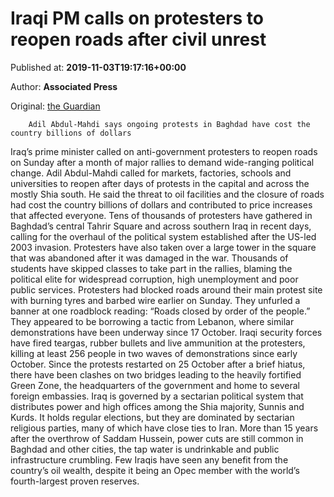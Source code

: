 
# Iraqi PM calls on protesters to reopen roads after civil unrest

Published at: **2019-11-03T19:17:16+00:00**

Author: **Associated Press**

Original: [the Guardian](https://www.theguardian.com/world/2019/nov/03/pm-calls-on-protesters-to-reopen-roads-after-civil-unrest)


        Adil Abdul-Mahdi says ongoing protests in Baghdad have cost the country billions of dollars
      
Iraq’s prime minister called on anti-government protesters to reopen roads on Sunday after a month of major rallies to demand wide-ranging political change.
Adil Abdul-Mahdi called for markets, factories, schools and universities to reopen after days of protests in the capital and across the mostly Shia south. He said the threat to oil facilities and the closure of roads had cost the country billions of dollars and contributed to price increases that affected everyone.
Tens of thousands of protesters have gathered in Baghdad’s central Tahrir Square and across southern Iraq in recent days, calling for the overhaul of the political system established after the US-led 2003 invasion. Protesters have also taken over a large tower in the square that was abandoned after it was damaged in the war.
Thousands of students have skipped classes to take part in the rallies, blaming the political elite for widespread corruption, high unemployment and poor public services.
Protesters had blocked roads around their main protest site with burning tyres and barbed wire earlier on Sunday. They unfurled a banner at one roadblock reading: “Roads closed by order of the people.” They appeared to be borrowing a tactic from Lebanon, where similar demonstrations have been underway since 17 October.
Iraqi security forces have fired teargas, rubber bullets and live ammunition at the protesters, killing at least 256 people in two waves of demonstrations since early October. Since the protests restarted on 25 October after a brief hiatus, there have been clashes on two bridges leading to the heavily fortified Green Zone, the headquarters of the government and home to several foreign embassies.
Iraq is governed by a sectarian political system that distributes power and high offices among the Shia majority, Sunnis and Kurds. It holds regular elections, but they are dominated by sectarian religious parties, many of which have close ties to Iran.
More than 15 years after the overthrow of Saddam Hussein, power cuts are still common in Baghdad and other cities, the tap water is undrinkable and public infrastructure crumbling. Few Iraqis have seen any benefit from the country’s oil wealth, despite it being an Opec member with the world’s fourth-largest proven reserves.
